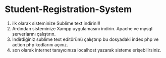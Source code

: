 # Student-Registration-System

1) ilk olarak sisteminize Sublime text indirin!!!
2) Ardından sisteminize Xampp uygulamasını indirin. Apache ve mysql serverlarını çalıştırın.
3) İndirdiğiniz sublime text editörünü çalıştırıp bu dosyadaki index php ve action php kodlarını açınız.
4) son olarak internet tarayıcınıza localhost yazarak sisteme erişebilirsiniz.
